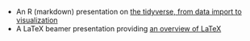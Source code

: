 * An R (markdown) presentation on [the tidyverse, from data import to visualization](http://rpubs.com/angoodkind/352340)
* A LaTeX beamer presentation providing [an overview of LaTeX](https://github.com/angoodkind/LaTeXTutorial)